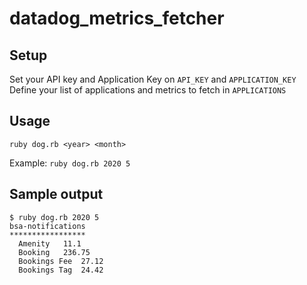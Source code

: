 # datadog_metrics_fetcher

## Setup
Set your API key and Application Key on `API_KEY` and `APPLICATION_KEY`
Define your list of applications and metrics to fetch in `APPLICATIONS`

## Usage
`ruby dog.rb <year> <month>`

Example:
`ruby dog.rb 2020 5`

## Sample output
```
$ ruby dog.rb 2020 5
bsa-notifications
*****************
  Amenity	11.1
  Booking	236.75
  Bookings Fee	27.12
  Bookings Tag	24.42
```
